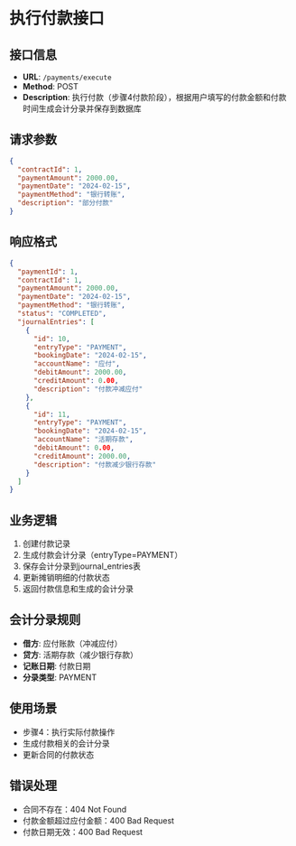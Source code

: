 # 执行付款接口

## 接口信息
- **URL**: `/payments/execute`
- **Method**: POST
- **Description**: 执行付款（步骤4付款阶段），根据用户填写的付款金额和付款时间生成会计分录并保存到数据库

## 请求参数
```json
{
  "contractId": 1,
  "paymentAmount": 2000.00,
  "paymentDate": "2024-02-15",
  "paymentMethod": "银行转账",
  "description": "部分付款"
}
```

## 响应格式
```json
{
  "paymentId": 1,
  "contractId": 1,
  "paymentAmount": 2000.00,
  "paymentDate": "2024-02-15",
  "paymentMethod": "银行转账",
  "status": "COMPLETED",
  "journalEntries": [
    {
      "id": 10,
      "entryType": "PAYMENT",
      "bookingDate": "2024-02-15",
      "accountName": "应付",
      "debitAmount": 2000.00,
      "creditAmount": 0.00,
      "description": "付款冲减应付"
    },
    {
      "id": 11,
      "entryType": "PAYMENT",
      "bookingDate": "2024-02-15",
      "accountName": "活期存款",
      "debitAmount": 0.00,
      "creditAmount": 2000.00,
      "description": "付款减少银行存款"
    }
  ]
}
```

## 业务逻辑
1. 创建付款记录
2. 生成付款会计分录（entryType=PAYMENT）
3. 保存会计分录到journal_entries表
4. 更新摊销明细的付款状态
5. 返回付款信息和生成的会计分录

## 会计分录规则
- **借方**: 应付账款（冲减应付）
- **贷方**: 活期存款（减少银行存款）
- **记账日期**: 付款日期
- **分录类型**: PAYMENT

## 使用场景
- 步骤4：执行实际付款操作
- 生成付款相关的会计分录
- 更新合同的付款状态

## 错误处理
- 合同不存在：404 Not Found
- 付款金额超过应付金额：400 Bad Request
- 付款日期无效：400 Bad Request
